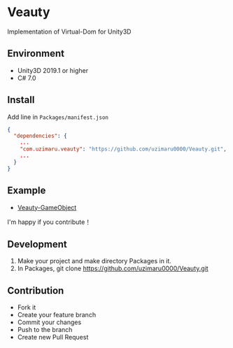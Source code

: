 # Veauty

Implementation of Virtual-Dom for Unity3D

## Environment

- Unity3D 2019.1 or higher
- C# 7.0

## Install

Add line in `Packages/manifest.json`

```json
{
  "dependencies": {
    ...
    "com.uzimaru.veauty": "https://github.com/uzimaru0000/Veauty.git",
    ...
  }
}
```

## Example

- [Veauty-GameObject](https://github.com/uzimaru0000/Veauty-GameObject)

I'm happy if you contribute！

## Development
1. Make your project and make directory Packages in it.
2. In Packages, git clone https://github.com/uzimaru0000/Veauty.git

## Contribution

- Fork it
- Create your feature branch
- Commit your changes
- Push to the branch
- Create new Pull Request
